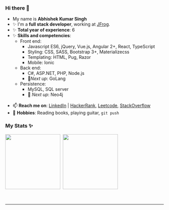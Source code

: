 <!--
**Abhishek325/abhishek325** is a ✨ _special_ ✨ repository because its `README.md` (this file) appears on your GitHub profile.

Here are some ideas to get you started:

- 🔭 I’m currently working on ...
- 🌱 I’m currently learning ...
- 👯 I’m looking to collaborate on ...
- 🤔 I’m looking for help with ...
- 📫 Reach me at iamtheking1abhishek@gmail.com
- 😄 Pronouns: ...
- ⚡ Fun fact: ...
-->

### Hi there 👋
- My name is **Abhishek Kumar Singh**
- ✨ I'm a **full stack developer**, working at <a href="http://jfrog.com/">JFrog</a>.
- ✨ **Total year of experience**: 6
- ✨ **Skills and competencies**:
  - Front end:
    - Javascript ES6, jQuery, Vue.js, Angular 2+, React, TypeScript
    - Styling: CSS, SASS, Bootstrap 3+, Materializecss
    - Templating: HTML, Pug, Razor
    - Mobile: Ionic
  - Back end: 
    - C#, ASP.NET, PHP, Node.js
    - 🌱*Next up*: GoLang
  - Persistence:
    - MySQL, SQL server
    - 🌱 *Next up*: Neo4j
  <br>
- 📫 **Reach me on**: <a href="https://www.linkedin.com/in/abhishek-ks/">LinkedIn</a> | <a href="https://hackerrank.com/AbhisheKkSingh">HackerRank</a>, <a href="https://leetcode.com/abhishek-ks/">Leetcode</a>, <a href="https://stackoverflow.com/users/4958453/abhishek">StackOverflow</a>
- 🔭 **Hobbies**: Reading books, playing guitar, `git push`

### My Stats ✨
<a><img height="175px" src="https://github-readme-stats.vercel.app/api?username=abhishek325&show_icons=true&theme=react" />&nbsp; <img height="175px" src="https://github-readme-stats.vercel.app/api/top-langs/?username=abhishek325&count_private=true&show_icons=true&theme=react&layout=compact&langs_count=8" /></a>

<br>

<hr>

<!--* ⚡ Fun fact: I love Coding, Space, Religion, and History, and think about them all at the same time-->
